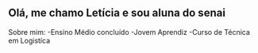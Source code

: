 ## Olá, me chamo Letícia e sou aluna do senai
Sobre mim:
-Ensino Médio concluído
-Jovem Aprendiz
-Curso de Técnica em Logistíca

<!--
**leticiavieira4/leticiavieira4** is a ✨ _special_ ✨ repository because its `README.md` (this file) appears on your GitHub profile.

Here are some ideas to get you started:

- 🔭 I’m currently working on ...
- 🌱 I’m currently learning ...
- 👯 I’m looking to collaborate on ...
- 🤔 I’m looking for help with ...
- 💬 Ask me about ...
- 📫 How to reach me: ...
- 😄 Pronouns: ...
- ⚡ Fun fact: ...
-->
